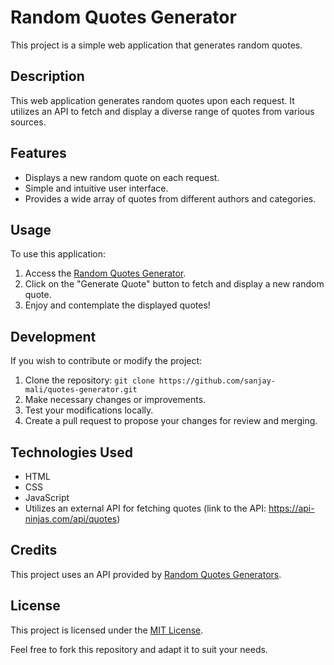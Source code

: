 # Random Quotes Generator

This project is a simple web application that generates random quotes.

## Description

This web application generates random quotes upon each request. It utilizes an API to fetch and display a diverse range of quotes from various sources.

## Features

- Displays a new random quote on each request.
- Simple and intuitive user interface.
- Provides a wide array of quotes from different authors and categories.

## Usage

To use this application:

1. Access the [Random Quotes Generator](https://quotesgenerator-by-sanjay.netlify.app/).
2. Click on the "Generate Quote" button to fetch and display a new random quote.
3. Enjoy and contemplate the displayed quotes!

## Development

If you wish to contribute or modify the project:

1. Clone the repository: `git clone https://github.com/sanjay-mali/quotes-generator.git`
2. Make necessary changes or improvements.
3. Test your modifications locally.
4. Create a pull request to propose your changes for review and merging.

## Technologies Used

- HTML
- CSS
- JavaScript
- Utilizes an external API for fetching quotes (link to the API: https://api-ninjas.com/api/quotes)

## Credits

This project uses an API provided by [Random Quotes Generators](https://api-ninjas.com/api/quotes).

## License

This project is licensed under the [MIT License](LICENSE).

Feel free to fork this repository and adapt it to suit your needs.
